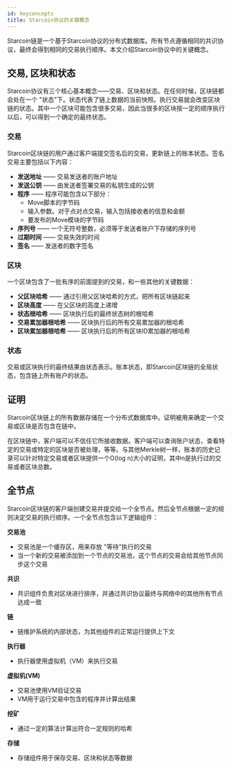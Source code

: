 ```yaml
---
id: keyconcepts
title: Starcoin协议的关键概念
---
```


Starcoin链是一个基于Starcoin协议的分布式数据库。所有节点遵循相同的共识协议，最终会得到相同的交易执行顺序。本文介绍Starcoin协议中的关键概念。

## 交易, 区块和状态

Starcoin协议有三个核心基本概念——交易、区块和状态。在任何时候，区块链都会处在一个 "状态"下。状态代表了链上数据的当前快照。执行交易就会改变区块链的状态。其中一个区块可能包含很多交易，因此当很多的区块按一定的顺序执行以后，可以得到一个确定的最终状态。

### 交易

Starcoin区块链的用户通过客户端提交签名后的交易，更新链上的账本状态。签名交易主要包括以下内容：

- **发送地址** —— 交易发送者的账户地址
- **发送公钥** —— 由发送者签署交易的私钥生成的公钥
- **程序** —— 程序可能包含以下部分：
  - Move脚本的字节码
  - 输入参数。对于点对点交易，输入包括接收者的信息和金额
  - 要发布的Move模块的字节码
- **序列号** —— 一个无符号整数，必须等于发送者账户下存储的序列号
- **过期时间** —— 交易失效的时间
- **签名** —— 发送者的数字签名

### 区块
一个区块包含了一批有序的前面提到的交易，和一些其他的关键数据：
- **父区块哈希** —— 通过引用父区块哈希的方式，把所有区块链起来
- **区块高度** —— 在父区块的高度上递增
- **状态根哈希** —— 区块执行后的最终状态树的根哈希
- **交易累加器根哈希** —— 区块执行后的所有交易累加器的根哈希
- **区块累加器根哈希** —— 区块执行后的所有区块ID累加器的根哈希

### 状态

交易或区块执行的最终结果由状态表示。账本状态，即Starcoin区块链的全局状态，包含链上所有账户的状态。

## 证明

Starcoin区块链上的所有数据存储在一个分布式数据库中。证明被用来确定一个交易或区块是否包含在链中。

在区块链中，客户端可以不信任它所接收数据。客户端可以查询账户状态，查看特定的交易或特定的区块是否被处理，等等。与其他Merkle树一样，账本的历史记录可以针对特定交易或者区块提供一个O(log n)大小的证明，其中n是执行过的交易或者区块总数。

## 全节点

Starcoin区块链的客户端创建交易并提交给一个全节点。然后全节点根据一定的规则决定交易的执行顺序。一个全节点包含以下逻辑组件：

**交易池**

- 交易池是一个缓存区，用来存放 "等待"执行的交易
- 当一个新的交易被添加到一个节点的交易池，这个节点的交易会给其他节点同步这个交易

**共识**

- 共识组件负责对区块进行排序，并通过共识协议最终与网络中的其他所有节点达成一致

**链**

- 链维护系统的内部状态，为其他组件的正常运行提供上下文

**执行器**

- 执行器使用虚拟机（VM）来执行交易

**虚拟机(VM)**

- 交易池使用VM验证交易
- VM用于运行交易中包含的程序并计算出结果

**挖矿**

- 通过一定的算法计算出符合一定规则的哈希

**存储**

- 存储组件用于保存交易、区块和状态等数据
